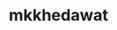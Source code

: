 ---
title: mkkhedawat
github: https://github.com/mkkhedawat
mode: dark
transition: 1s
score: 52.4
archetype:
- Code
- Minimalistic
---